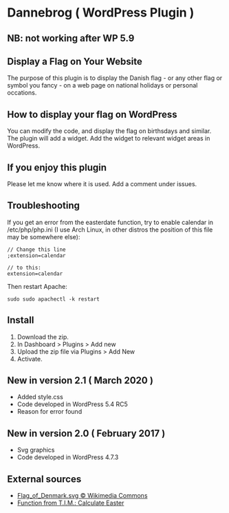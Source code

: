 Dannebrog ( WordPress Plugin )
==============================

## NB: not working after WP 5.9

## Display a Flag on Your Website

The purpose of this plugin is to display the Danish flag - or any other flag or symbol you fancy - on a web page on national holidays or personal occations. 


## How to display your flag on WordPress

You can modify the code, and display the flag on birthsdays and similar. The plugin will add a widget. Add the widget to relevant widget areas in WordPress.

## If you enjoy this plugin

Please let me know where it is used. Add a comment under issues.

## Troubleshooting

If you get an error from the easterdate function, try to enable calendar in /etc/php/php.ini (I use Arch Linux, in other distros the position of this file may be somewhere else):

~~~~
// Change this line
;extension=calendar

// to this:
extension=calendar
~~~~

Then restart Apache:

~~~~
sudo sudo apachectl -k restart
~~~~

## Install

1. Download the zip.
2. In Dashboard > Plugins > Add new
3. Upload the zip file via Plugins > Add New
4. Activate.

## New in version 2.1 ( March 2020 )

* Added style.css
* Code developed in WordPress 5.4 RC5
* Reason for error found


## New in version 2.0 ( February 2017 )

* Svg graphics
* Code developed in WordPress 4.7.3


## External sources

* [Flag_of_Denmark.svg &copy; Wikimedia Commons](https://commons.wikimedia.org/wiki/File%3AFlag_of_Denmark.svg)
* [Function from T.I.M.: Calculate Easter](https://thisinterestsme.com/php-easter-date/)
